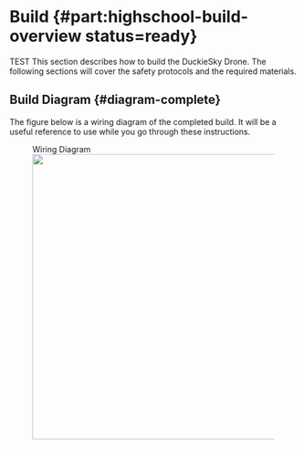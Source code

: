 # Build {#part:highschool-build-overview status=ready}
TEST
This section describes how to build the DuckieSky Drone. The following sections will cover the safety protocols and the required materials.

## Build Diagram {#diagram-complete}

The figure below is a wiring diagram of the completed build. It will be a useful reference to use while you go through these instructions.

<figure>  
    <figcaption>Wiring Diagram</figcaption>
    <img style='width:500px' src="photos/diagram-completed.png"/>
</figure>
